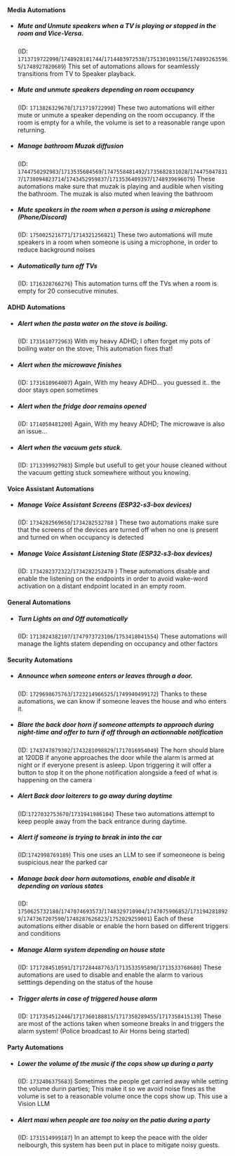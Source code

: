 #### Media Automations
- #####  Mute and Unmute speakers when a TV is playing or stopped in the room and Vice-Versa.
  (ID: `1713719722990`/`1748928181744`/`1714403972538`/`1751301093156`/`1748932635965`/`1748927820689`)
  This set of automations allows for seamlessly transitions from TV to Speaker playback.

- ##### Mute and unmute speakers depending on room occupancy
  (ID: `1713826329670`/`1713719722990`)
  These two automations will either mute or unmute a speaker depending on the room occupancy.
  If the room is empty for a while, the volume is set to a reasonable range upon returning.
  
- ##### Manage bathroom Muzak diffusion
  (ID: `1744750292983`/`1713535684569`/`1747558481492`/`1735682831028`/`1744750478317`/`1738094823714`/`1743452959837`/`1713536409397`/`1748939696079`)
  These automations make sure that muzak is playing and audible when visiting the bathroom.
  The muzak is also muted when leaving the bathroom

- ##### Mute speakers in the room when a person is using a microphone (Phone/Discord)
  (ID: `1750025216771`/`1714321256821`)
  These two automations will mute speakers in a room when someone is using a microphone, in order to reduce background noises

- ##### Automatically turn off TVs
  (ID: `1716328766276`)
  This automation turns off the TVs when a room is empty for 20 consecutive minutes.  

#### ADHD Automations
- ##### Alert when the pasta water on the stove is boiling.
  (ID: `1731610772963`)
  With my heavy ADHD; I often forget my pots of boiling water on the stove; This automation fixes that!

- ##### Alert when the microwave finishes
  (ID: `1731610964007`)
  Again, With my heavy ADHD... you guessed it.. the door stays open sometimes

- ##### Alert when the fridge door remains opened
  (ID: `1714058481200`)
  Again, With my heavy ADHD; The microwave is also an issue...

- ##### Alert when the vacuum gets stuck.
  (ID: `1713399927983`)
  Simple but usefull to get your house cleaned without the vacuum getting stuck somewhere without you knowing.

#### Voice Assistant Automations
- ##### Manage Voice Assistant Screens (ESP32-s3-box devices)
  (ID: `1734282569650`/`1734282532788` )
  These two automations make sure that the screens of the devices are turned off when no one is present and turned on when occupancy is detected

- ##### Manage Voice Assistant Listening State (ESP32-s3-box devices)
  (ID: `1734282372322`/`1734282252470` )
  These automations disable and enable the listening on the endpoints in order to avoid wake-word activation on a distant endpoint located in an empty room.

#### General Automations

- ##### Turn Lights on and Off automatically
  (ID: `1713824382107`/`1747973723106`/`1753418041554`)
  These automations will manage the lights statem depending on occupancy and other factors

#### Security Automations

- ##### Announce when someone enters or leaves through a door.
  (ID: `1729698675763`/`1723214966525`/`1749940499172`)
  Thanks to these automations, we can know if someone leaves the house and who enters it.

- ##### Blare the back door horn if someone attempts to approach during night-time and offer to turn if off through an actionnable notification
  (ID: `1743747879302`/`1743281098829`/`1717016954049`)
  The horn should blare at 120DB if anyone approaches the door while the alarm is armed at night or if everyone present is asleep. Upon triggering it will offer a button to stop it on the phone notification alongside a feed of what is happening on the camera

- ##### Alert Back door loiterers to go away during daytime
  (ID:`1727032753670`/`1731941986104`)
  These two automations attempt to keep people away from the back entrance during daytime.

- ##### Alert if someone is trying to break in into the car
  (ID:`1742998769189`)
  This one uses an LLM to see if someoneone is being suspicious near the parked car

- ##### Manage back door horn automations, enable and disable it depending on various states
  (ID: `1750625732180`/`1747074693573`/`1748329710904`/`1747075906852`/`1731942818929`/`1747367207590`/`1748287626823`/`1752029259001`)
  Each of these automations either disable or enable the horn based on different triggers and conditions

- ##### Manage Alarm system depending on house state
  (ID: `1717284510591`/`1717284487763`/`1713533595890`/`1713533768680`)
  These automations are used to disable and enable the alarm to various setttings depending on the status of the house

- ##### Trigger alerts in case of triggered house alarm
  (ID: `1717354512446`/`1717360188815`/`1717358289455`/`1717358415139`)
  These are most of the actions taken when someone breaks in and triggers the alarm system!
  (Police broadcast to Air Horns being started)

#### Party Automations

- ##### Lower the volume of the music if the cops show up during a party
  (ID: `1732406375683`)
  Sometimes the people get carried away while setting the volume durin parties; This make it so we avoid noise fines as the volume is set to a reasonable volume once the cops show up. This use a Vision LLM

- ##### Alert maxi when people are too noisy on the patio during a party
  (ID: `1731514999187`)
  In an attempt to keep the peace with the older neibourgh, this system has been put in place to mitigate noisy guests.